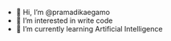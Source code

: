 - 👋 Hi, I’m @pramadikaegamo
- 👀 I’m interested in write code
- 🌱 I’m currently learning Artificial Intelligence


<!---
pramadikaegamo/pramadikaegamo is a ✨ special ✨ repository because its `README.md` (this file) appears on your GitHub profile.
You can click the Preview link to take a look at your changes.
--->

